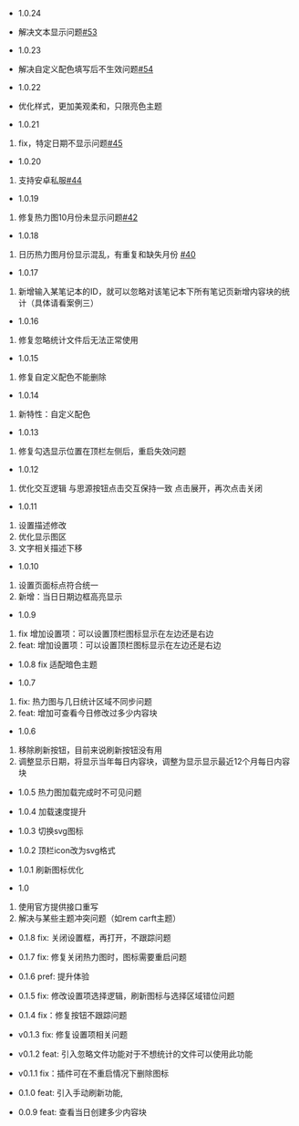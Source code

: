 - 1.0.24

- 解决文本显示问题[#53](https://github.com/svtardust/Calendar-heatmap/issues/53)

- 1.0.23

- 解决自定义配色填写后不生效问题[#54](https://github.com/svtardust/Calendar-heatmap/issues/54)

- 1.0.22

- 优化样式，更加美观柔和，只限亮色主题

- 1.0.21

1. fix，特定日期不显示问题[#45](https://github.com/svtardust/Calendar-heatmap/issues/45)

- 1.0.20

1. 支持安卓私服[#44](https://github.com/svtardust/Calendar-heatmap/issues/44)

- 1.0.19

1. 修复热力图10月份未显示问题[#42](https://github.com/svtardust/Calendar-heatmap/issues/42)

- 1.0.18

1. 日历热力图月份显示混乱，有重复和缺失月份 [#40](https://github.com/svtardust/Calendar-heatmap/issues/40)

- 1.0.17

1. 新增输入某笔记本的ID，就可以忽略对该笔记本下所有笔记页新增内容块的统计（具体请看案例三）

- 1.0.16

1. 修复忽略统计文件后无法正常使用

- 1.0.15

1. 修复自定义配色不能删除

- 1.0.14

1. 新特性：自定义配色

- 1.0.13

1. 修复勾选显示位置在顶栏左侧后，重启失效问题

- 1.0.12

1. 优化交互逻辑 与思源按钮点击交互保持一致 点击展开，再次点击关闭

- 1.0.11

1. 设置描述修改
2. 优化显示图区
3. 文字相关描述下移

- 1.0.10

1. 设置页面标点符合统一
2. 新增：当日日期边框高亮显示

- 1.0.9

1. fix 增加设置项：可以设置顶栏图标显示在左边还是右边
2. feat: 增加设置项：可以设置顶栏图标显示在左边还是右边

- 1.0.8 fix 适配暗色主题

- 1.0.7

1. fix: 热力图与几日统计区域不同步问题
2. feat: 增加可查看今日修改过多少内容块

- 1.0.6

1. 移除刷新按钮，目前来说刷新按钮没有用
2. 调整显示日期，将显示当年每日内容块，调整为显示显示最近12个月每日内容块

- 1.0.5 热力图加载完成时不可见问题

- 1.0.4 加载速度提升

- 1.0.3 切换svg图标

- 1.0.2 顶栏icon改为svg格式

- 1.0.1 刷新图标优化

- 1.0

1. 使用官方提供接口重写
2. 解决与某些主题冲突问题（如rem carft主题）

- 0.1.8 fix: 关闭设置框，再打开，不跟踪问题

- 0.1.7 fix: 修复关闭热力图时，图标需要重启问题

- 0.1.6 pref: 提升体验

- 0.1.5 fix: 修改设置项选择逻辑，刷新图标与选择区域错位问题

- 0.1.4 fix：修复按钮不跟踪问题

- v0.1.3 fix: 修复设置项相关问题

- v0.1.2 feat: 引入忽略文件功能对于不想统计的文件可以使用此功能

- v0.1.1 fix：插件可在不重启情况下删除图标

- 0.1.0 feat: 引入手动刷新功能,

- 0.0.9 feat: 查看当日创建多少内容块

